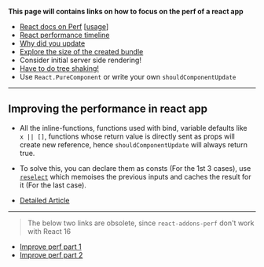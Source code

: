 **This page will contains links on how to focus on the perf of a react app**

* [React docs on Perf](https://facebook.github.io/react/docs/perf.html)  [[usage](https://engineering.musefind.com/how-to-benchmark-react-components-the-quick-and-dirty-guide-f595baf1014c)]
* [React performance timeline](https://facebook.github.io/react/blog/2016/11/16/react-v15.4.0.html#profiling-components-with-chrome-timeline)
* [Why did you update](https://github.com/garbles/why-did-you-update)
* [Explore the size of the created bundle](https://www.npmjs.com/package/source-map-explorer)
* Consider initial server side rendering!
* [Have to do tree shaking!](https://webpack.js.org/guides/tree-shaking/)
* Use `React.PureComponent` or write your own `shouldComponentUpdate`

---

## Improving the performance in react app

* All the inline-functions, functions used with bind, variable defaults like ` x || []`, functions whose return value is directly sent as props will create new reference, hence `shouldComponentUpdate` will always return true.
* To solve this, you can declare them as consts (For the 1st 3 cases), use [`reselect`](https://github.com/reactjs/reselect) which memoises the previous inputs and caches the result for it (For the last case).

* [Detailed Article](https://medium.com/@esamatti/react-js-pure-render-performance-anti-pattern-fb88c101332f)

---

> The below two links are obsolete, since `react-addons-perf` don't work with React 16

* [Improve perf part 1](http://benchling.engineering/performance-engineering-with-react/)
* [Improve perf part 2](http://benchling.engineering/deep-dive-react-perf-debugging/)
